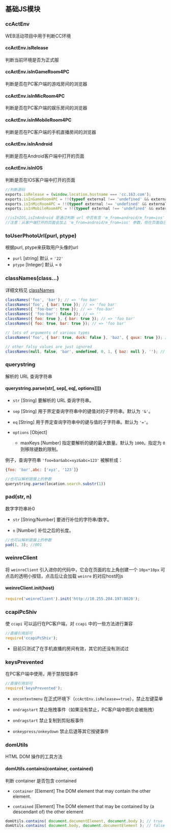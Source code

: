 ## 基础JS模块

### ccActEnv

WEB活动项目中用于判断CC环境

#### ccActEnv.isRelease

判断当前环境是否为正式服

#### ccActEnv.isInGameRoom4PC

判断是否在PC客户端的游戏房间的浏览器

#### ccActEnv.isInMicRoom4PC

判断是否在PC客户端的娱乐房间的浏览器

#### ccActEnv.isInMobileRoom4PC

判断是否在PC客户端的手机直播房间的浏览器

#### ccActEnv.isInAndroid

判断是否在Android客户端中打开的页面

#### ccActEnv.isInIOS

判断是否在IOS客户端中打开的页面

```js
//判断源码
exports.isRelease = (window.location.hostname === 'cc.163.com');
exports.isInGameRoom4PC = !!(typeof external !== 'undefined' && external.ICC_WebkitVersion);
exports.isInMicRoom4PC = !!(typeof external !== 'undefined' && external.ICC_WebkitVersion);
exports.isInMobileRoom4PC = !!(typeof external !== 'undefined' && external.ICC_ShowMobileUserInfoTip);

//isInIOS,isInAndroid 是通过判断 url 中否有含 'm_from=android/m_from=ios'
//注意：从客户端打开的页面会加上 'm_from=android/m_from=ios' 参数，但在页面自已内跳转到其它的页面时没有
```

### toUserPhotoUrl(purl, ptype)

根据purl, ptype来获取用户头像的url

* ` purl ` [string] 默认 = ` '22' `
* ` ptype `  [Integer] 默认 = ` 0 `

### classNames(class...)

详细文档见 [classNames](https://github.com/JedWatson/classnames)

```js
classNames('foo', 'bar'); // => 'foo bar'
classNames('foo', { bar: true }); // => 'foo bar'
classNames({ 'foo-bar': true }); // => 'foo-bar'
classNames({ 'foo-bar': false }); // => ''
classNames({ foo: true }, { bar: true }); // => 'foo bar'
classNames({ foo: true, bar: true }); // => 'foo bar'

// lots of arguments of various types
classNames('foo', { bar: true, duck: false }, 'baz', { quux: true }); // => 'foo bar baz quux'

// other falsy values are just ignored
classNames(null, false, 'bar', undefined, 0, 1, { baz: null }, ''); // => 'bar 1'
```

### querystring 

解析的 URL 查询字符串

#### querystring.parse(str[, sep[, eq[, options]]])

* `str` [String] 要解析的 URL 查询字符串。 

* `sep` [String] 用于界定查询字符串中的键值对的子字符串。默认为 `'&'`。

* `eq` [String] 用于界定查询字符串中的键与值的子字符串。默认为 `'='`。

* `options` [Object] 

    * maxKeys [Number] 指定要解析的键的最大数量。默认为 `1000`。指定为 `0` 则移除键数的限制。

例子，查询字符串 `'foo=bar&abc=xyz&abc=123'` 被解析成：

```javascript
{foo: 'bar',abc: ['xyz', '123']}
```

```javascript
//也可以解析链接上的参数
querystring.parse(location.search.substr(1))
```

### pad(str, n) 

数字字符串补0

* `str` [String/Number] 要进行补位的字符串/数字。 

* `n` [Number] 补位之后的长度。

```javascript
//也可以解析链接上的参数
pad(1, 3); //001
```


### weinreClient

将 `weinreClient` 引入进你的代码中，它会在页面的左上角创建一个 `10px*10px` 可点击的透明小按钮，点击后让会加载 `weinre` 的对应host的js

#### weinreClient.init(host)

```javascript
require('weinreClient').init('http://10.255.204.197:8020');
```

### ccapiPcShiv

使 `ccapi` 可以运行在PC客户端，对 `ccapi` 中的一些方法进行兼容

```javascript
//直接引用却可
require('ccapiPcShiv'); 
```

* 目前只测试了在手机直播的房间有效，其它的还没有测试过

### keysPrevented

在PC客户端中使用，用于禁按钮事件

```javascript
//直接引用却可
require('keysPrevented'); 
```

* `oncontextmenu` 在正式环境下（`ccActEnv.isRelease==true`），禁止左键菜单

* `ondragstart` 禁止拖拽事件（如果没有禁止，PC客户端中图片会被拖拽）

* `ondragstart` 禁止复制到剪贴板事件

* `onkeypress/onkeydown` 禁止后退等其它按键事件

### domUtils

HTML DOM 操作的工具方法

#### domUtils.contains(container, contained)

判断 container 是否包含 contained

* `container` [Element] The DOM element that may contain the other element. 

* `contained` [Element] The DOM element that may be contained by (a descendant of) the other element

```javascript
domUtils.contains( document.documentElement, document.body ); // true
domUtils.contains( document.body, document.documentElement ); // false
```
